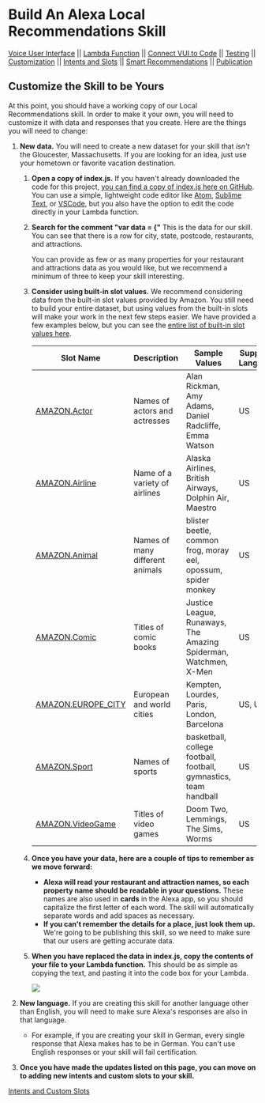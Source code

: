 # Build An Alexa Local Recommendations Skill
[Voice User Interface](../step-by-step/1-voice-user-interface.md) || [Lambda Function](../step-by-step/2-lambda-function.md) || [Connect VUI to Code](../step-by-step/3-connect-vui-to-code.md) || [Testing](../step-by-step/4-testing.md) || [Customization](../step-by-step/5-customization.md) || [Intents and Slots](../step-by-step/6-intents-slots.md) || [Smart Recommendations](../step-by-step/7-smart-recommendations.md) || [Publication](../step-by-step/10-publication.md)




<!--<a href="../step-by-step/1-voice-user-interface.md"><img src="https://m.media-amazon.com/images/G/01/mobile-apps/dex/alexa/alexa-skills-kit/tutorials/navigation/1-locked._TTH_.png" /></a><a href="../step-by-step/2-lambda-function.md"><img src="https://m.media-amazon.com/images/G/01/mobile-apps/dex/alexa/alexa-skills-kit/tutorials/navigation/2-locked._TTH_.png" /></a><a href="../step-by-step/3-connect-vui-to-code.md"><img src="https://m.media-amazon.com/images/G/01/mobile-apps/dex/alexa/alexa-skills-kit/tutorials/navigation/3-locked._TTH_.png" /></a><a href="../step-by-step/4-testing.md"><img src="https://m.media-amazon.com/images/G/01/mobile-apps/dex/alexa/alexa-skills-kit/tutorials/navigation/4-locked._TTH_.png" /></a><a href="../step-by-step/5-customization.md"><img src="https://m.media-amazon.com/images/G/01/mobile-apps/dex/alexa/alexa-skills-kit/tutorials/navigation/5-on._TTH_.png" /></a><a href="../step-by-step/10-publication.md"><img src="https://m.media-amazon.com/images/G/01/mobile-apps/dex/alexa/alexa-skills-kit/tutorials/navigation/6-off._TTH_.png" /></a>-->

## Customize the Skill to be Yours

At this point, you should have a working copy of our Local Recommendations skill.  In order to make it your own, you will need to customize it with data and responses that you create.  Here are the things you will need to change:

1.  **New data.** You will need to create a new dataset for your skill that *isn't* the Gloucester, Massachusetts.  If you are looking for an idea, just use your hometown or favorite vacation destination.

    1.  **Open a copy of index.js.** If you haven't already downloaded the code for this project, [you can find a copy of index.js here on GitHub](../src/index.js).  You can use a simple, lightweight code editor like [Atom](http://atom.io), [Sublime Text](http://sublimetext.com), or [VSCode](http://code.visualstudio.com), but you also have the option to edit the code directly in your Lambda function.

    2.  **Search for the comment "var data = {"**  This is the data for our skill.  You can see that there is a row for city, state, postcode, restaurants, and attractions.

        You can provide as few or as many properties for your restaurant and attractions data as you would like, but we recommend a minimum of three to keep your skill interesting.  

    3.  **Consider using built-in slot values.** We recommend considering data from the built-in slot values provided by Amazon.  You still need to build your entire dataset, but using values from the built-in slots will make your work in the next few steps easier.  We have provided a few examples below, but you can see the [entire list of built-in slot values here](https://developer.amazon.com/public/solutions/alexa/alexa-skills-kit/docs/built-in-intent-ref/slot-type-reference#list-types).

        | Slot Name | Description | Sample Values | Supported Languages |
        | --------- | ----------- | ------------- | ------------------- |
        | [AMAZON.Actor](https://developer.amazon.com/public/solutions/alexa/alexa-skills-kit/docs/built-in-intent-ref/slot-type-reference#actor) | Names of actors and actresses | Alan Rickman, Amy Adams, Daniel Radcliffe, Emma Watson | US |
        | [AMAZON.Airline](https://developer.amazon.com/public/solutions/alexa/alexa-skills-kit/docs/built-in-intent-ref/slot-type-reference#airline) | Name of a variety of airlines | Alaska Airlines, British Airways, Dolphin Air, Maestro | US |
        | [AMAZON.Animal](https://developer.amazon.com/public/solutions/alexa/alexa-skills-kit/docs/built-in-intent-ref/slot-type-reference#animal) | Names of many different animals | blister beetle, common frog, moray eel, opossum, spider monkey | US |
        | [AMAZON.Comic](https://developer.amazon.com/public/solutions/alexa/alexa-skills-kit/docs/built-in-intent-ref/slot-type-reference#comic) | Titles of comic books | Justice League, Runaways, The Amazing Spiderman, Watchmen, X-Men | US |
        | [AMAZON.EUROPE_CITY](https://developer.amazon.com/public/solutions/alexa/alexa-skills-kit/docs/built-in-intent-ref/slot-type-reference#europe_city) | European and world cities | Kempten, Lourdes, Paris, London, Barcelona | US, UK, DE |
        | [AMAZON.Sport](https://developer.amazon.com/public/solutions/alexa/alexa-skills-kit/docs/built-in-intent-ref/slot-type-reference#sport) | Names of sports | basketball, college football, football, gymnastics, team handball | US |
        | [AMAZON.VideoGame](https://developer.amazon.com/public/solutions/alexa/alexa-skills-kit/docs/built-in-intent-ref/slot-type-reference#videogame) | Titles of video games | Doom Two, Lemmings, The Sims, Worms | US |

    4.  **Once you have your data, here are a couple of tips to remember as we move forward:**

        *  **Alexa will read your restaurant and attraction names, so each property name should be readable in your questions.**  These names are also used in **cards** in the Alexa app, so you should capitalize the first letter of each word.  The skill will automatically separate words and add spaces as necessary.
        *  **If you can't remember the details for a place, just look them up.** We're going to be publishing this skill, so we need to make sure that our users are getting accurate data.

    5.  **When you have replaced the data in index.js, copy the contents of your file to your Lambda function.**  This should be as simple as copying the text, and pasting it into the code box for your Lambda.

        <img src="https://m.media-amazon.com/images/G/01/mobile-apps/dex/alexa/alexa-skills-kit/tutorials/quiz-game/5-1-5-lambda-code-box._TTH_.png" />

2.  **New language.** If you are creating this skill for another language other than English, you will need to make sure Alexa's responses are also in that language.

    *  For example, if you are creating your skill in German, every single response that Alexa makes has to be in German.  You can't use English responses or your skill will fail certification.

3.  **Once you have made the updates listed on this page, you can move on to adding new intents and custom slots to your skill.**

[Intents and Custom Slots](../step-by-step/6-intents-slots.md)

<br/><br/>
<!-- <a href="../step-by-step/6-intents-slots.md"><img src="https://m.media-amazon.com/images/G/01/mobile-apps/dex/alexa/alexa-skills-kit/tutorials/general/buttons/button_next_publication._TTH_.png" /></a> -->

<img height="1" width="1" src="https://www.facebook.com/tr?id=1847448698846169&ev=PageView&noscript=1"/>
